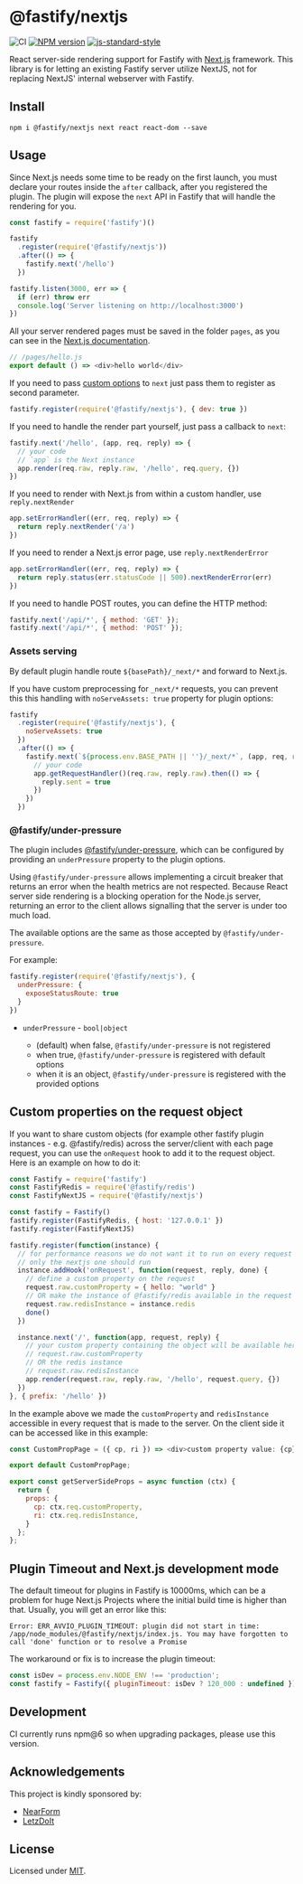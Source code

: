 # @fastify/nextjs

![CI](https://github.com/fastify/fastify-nextjs/workflows/CI/badge.svg)
[![NPM version](https://img.shields.io/npm/v/@fastify/nextjs.svg?style=flat)](https://www.npmjs.com/package/@fastify/nextjs)
[![js-standard-style](https://img.shields.io/badge/code%20style-standard-brightgreen.svg?style=flat)](https://standardjs.com/)

React server-side rendering support for Fastify with [Next.js](https://nextjs.org/docs/advanced-features/custom-server) framework. This library is for letting an existing Fastify server utilize NextJS, not for replacing NextJS' internal webserver with Fastify.

## Install
```
npm i @fastify/nextjs next react react-dom --save
```

## Usage
Since Next.js needs some time to be ready on the first launch, you must declare your routes inside the `after` callback, after you registered the plugin.
The plugin will expose the `next` API in Fastify that will handle the rendering for you.
```js
const fastify = require('fastify')()

fastify
  .register(require('@fastify/nextjs'))
  .after(() => {
    fastify.next('/hello')
  })

fastify.listen(3000, err => {
  if (err) throw err
  console.log('Server listening on http://localhost:3000')
})
```

All your server rendered pages must be saved in the folder `pages`, as you can see in the [Next.js documentation](https://nextjs.org/docs/advanced-features/custom-server).
```js
// /pages/hello.js
export default () => <div>hello world</div>
```
If you need to pass [custom options](https://nextjs.org/docs/advanced-features/custom-server) to `next` just pass them to register as second parameter.
```js
fastify.register(require('@fastify/nextjs'), { dev: true })
```

If you need to handle the render part yourself, just pass a callback to `next`:
```js
fastify.next('/hello', (app, req, reply) => {
  // your code
  // `app` is the Next instance
  app.render(req.raw, reply.raw, '/hello', req.query, {})
})
```

If you need to render with Next.js from within a custom handler, use `reply.nextRender`

```js
app.setErrorHandler((err, req, reply) => {
  return reply.nextRender('/a')
})
```

If you need to render a Next.js error page, use `reply.nextRenderError`

```js
app.setErrorHandler((err, req, reply) => {
  return reply.status(err.statusCode || 500).nextRenderError(err)
})
```

If you need to handle POST routes, you can define the HTTP method:
```js
fastify.next('/api/*', { method: 'GET' });
fastify.next('/api/*', { method: 'POST' });
```

### Assets serving

By default plugin handle route `${basePath}/_next/*` and forward to Next.js.

If you have custom preprocessing for `_next/*` requests, you can prevent this this handling with `noServeAssets: true` property for plugin options:

```js
fastify
  .register(require('@fastify/nextjs'), {
    noServeAssets: true
  })
  .after(() => {
    fastify.next(`${process.env.BASE_PATH || ''}/_next/*`, (app, req, reply) => {
      // your code
      app.getRequestHandler()(req.raw, reply.raw).then(() => {
        reply.sent = true
      })
    })
  })
```

### @fastify/under-pressure

The plugin includes [@fastify/under-pressure](https://github.com/fastify/under-pressure), which can be configured by providing an `underPressure` property to the plugin options.

Using `@fastify/under-pressure` allows implementing a circuit breaker that returns an error when the health metrics are not respected.
Because React server side rendering is a blocking operation for the Node.js server, returning an error to the client allows signalling that the server is under too much load.

The available options are the same as those accepted by `@fastify/under-pressure`.

For example:

```js
fastify.register(require('@fastify/nextjs'), {
  underPressure: {
    exposeStatusRoute: true
  }
})
```

- `underPressure` - `bool|object`

  - (default) when false, `@fastify/under-pressure` is not registered
  - when true, `@fastify/under-pressure` is registered with default options
  - when it is an object, `@fastify/under-pressure` is registered with the provided options

## Custom properties on the request object
If you want to share custom objects (for example other fastify plugin instances - e.g. @fastify/redis) across the server/client with each page request, you can use the `onRequest` hook to add it to the request object.
Here is an example on how to do it:

```js
const Fastify = require('fastify')
const FastifyRedis = require('@fastify/redis')
const FastifyNextJS = require('@fastify/nextjs')

const fastify = Fastify()
fastify.register(FastifyRedis, { host: '127.0.0.1' })
fastify.register(FastifyNextJS)

fastify.register(function(instance) {
  // for performance reasons we do not want it to run on every request
  // only the nextjs one should run
  instance.addHook('onRequest', function(request, reply, done) {
    // define a custom property on the request
    request.raw.customProperty = { hello: "world" }
    // OR make the instance of @fastify/redis available in the request
    request.raw.redisInstance = instance.redis
    done()
  })

  instance.next('/', function(app, request, reply) {
    // your custom property containing the object will be available here
    // request.raw.customProperty
    // OR the redis instance
    // request.raw.redisInstance
    app.render(request.raw, reply.raw, '/hello', request.query, {})
  })
}, { prefix: '/hello' })
```
In the example above we made the `customProperty` and `redisInstance` accessible in every request that is made to the server. On the client side it can be accessed like in this example:
```js
const CustomPropPage = ({ cp, ri }) => <div>custom property value: {cp} | redis instance: {ri}</div>;

export default CustomPropPage;

export const getServerSideProps = async function (ctx) {
  return {
    props: {
      cp: ctx.req.customProperty,
      ri: ctx.req.redisInstance,
    }
  };
};
```

## Plugin Timeout and Next.js development mode
The default timeout for plugins in Fastify is 10000ms, which can be a problem for huge Next.js Projects where the initial build time is higher than that.
Usually, you will get an error like this:
```
Error: ERR_AVVIO_PLUGIN_TIMEOUT: plugin did not start in time: /app/node_modules/@fastify/nextjs/index.js. You may have forgotten to call 'done' function or to resolve a Promise
```

The workaround or fix is to increase the plugin timeout:
```js
const isDev = process.env.NODE_ENV !== 'production';
const fastify = Fastify({ pluginTimeout: isDev ? 120_000 : undefined });
```

## Development
CI currently runs npm@6 so when upgrading packages, please use this version.

## Acknowledgements

This project is kindly sponsored by:
- [NearForm](https://nearform.com)
- [LetzDoIt](https://www.letzdoitapp.com/)

## License

Licensed under [MIT](./LICENSE).
